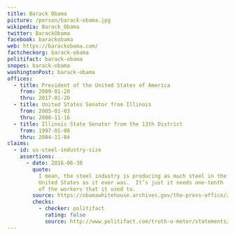 ```yaml
---
title: Barack Obama
picture: /person/barack-obama.jpg
wikipedia: Barack_Obama
twitter: BarackObama
facebook: barackobama
web: https://barackobama.com/
factcheckorg: barack-obama
politifact: barack-obama
snopes: barack-obama
washingtonPost: barack-obama
offices:
  - title: President of the United States of America
    from: 2009-01-20
    thru: 2017-01-20
  - title: United States Senator from Illinois
    from: 2005-01-03
    thru: 2008-11-16
  - title: Illinois State Senator from the 13th District
    from: 1997-01-08
    thru: 2004-11-04
claims:
  - id: us-steel-industry-size
    assertions:
      - date: 2016-06-30
        quote:
          I mean, the steel industry is producing as much steel in the
          United States as it ever was.  It’s just it needs one-tenth
          of the workers that it used to.
        source: https://obamawhitehouse.archives.gov/the-press-office/2016/06/30/remarks-president-obama-prime-minister-trudeau-canada-and-president-pe%C3%B1a
        checks:
          - checker: politifact
            rating: false
            source: http://www.politifact.com/truth-o-meter/statements/2016/jul/05/barack-obama/barack-obama-wrong-about-size-us-steel-production-/
---
```

